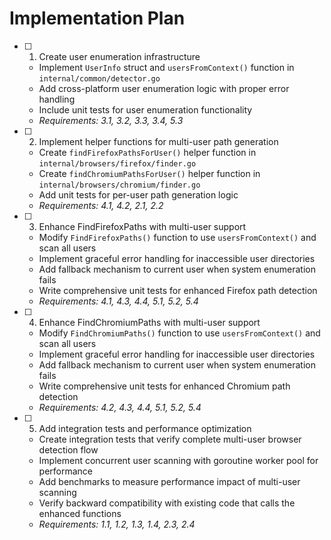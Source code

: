 # Implementation Plan

- [ ] 1. Create user enumeration infrastructure
  - Implement `UserInfo` struct and `usersFromContext()` function in `internal/common/detector.go`
  - Add cross-platform user enumeration logic with proper error handling
  - Include unit tests for user enumeration functionality
  - _Requirements: 3.1, 3.2, 3.3, 3.4, 5.3_

- [ ] 2. Implement helper functions for multi-user path generation
  - Create `findFirefoxPathsForUser()` helper function in `internal/browsers/firefox/finder.go`
  - Create `findChromiumPathsForUser()` helper function in `internal/browsers/chromium/finder.go`
  - Add unit tests for per-user path generation logic
  - _Requirements: 4.1, 4.2, 2.1, 2.2_

- [ ] 3. Enhance FindFirefoxPaths with multi-user support
  - Modify `FindFirefoxPaths()` function to use `usersFromContext()` and scan all users
  - Implement graceful error handling for inaccessible user directories
  - Add fallback mechanism to current user when system enumeration fails
  - Write comprehensive unit tests for enhanced Firefox path detection
  - _Requirements: 4.1, 4.3, 4.4, 5.1, 5.2, 5.4_

- [ ] 4. Enhance FindChromiumPaths with multi-user support
  - Modify `FindChromiumPaths()` function to use `usersFromContext()` and scan all users
  - Implement graceful error handling for inaccessible user directories
  - Add fallback mechanism to current user when system enumeration fails
  - Write comprehensive unit tests for enhanced Chromium path detection
  - _Requirements: 4.2, 4.3, 4.4, 5.1, 5.2, 5.4_

- [ ] 5. Add integration tests and performance optimization
  - Create integration tests that verify complete multi-user browser detection flow
  - Implement concurrent user scanning with goroutine worker pool for performance
  - Add benchmarks to measure performance impact of multi-user scanning
  - Verify backward compatibility with existing code that calls the enhanced functions
  - _Requirements: 1.1, 1.2, 1.3, 1.4, 2.3, 2.4_